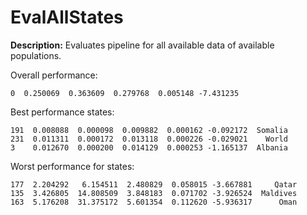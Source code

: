
# EvalAllStates

**Description:** Evaluates pipeline for all available data of available populations.

Overall performance:

```        mae       mse      rmse      mape        r2
0  0.250069  0.363609  0.279768  0.005148 -7.431235
```


Best performance states:

```          mae       mse      rmse      mape        r2    state
191  0.008088  0.000098  0.009882  0.000162 -0.092172  Somalia
231  0.011311  0.000172  0.013118  0.000226 -0.029021    World
3    0.012670  0.000200  0.014129  0.000253 -1.165137  Albania
```


Worst performance for states:

```          mae        mse      rmse      mape        r2     state
177  2.204292   6.154511  2.480829  0.058015 -3.667881     Qatar
135  3.426805  14.808509  3.848183  0.071702 -3.926524  Maldives
163  5.176208  31.375172  5.601354  0.112620 -5.936317      Oman
```


